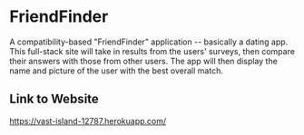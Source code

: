 # FriendFinder

  A compatibility-based "FriendFinder" application -- basically a dating app. This full-stack site will take in results from the users' surveys, then compare their answers with those from other users. The app will then display the name and picture of the user with the best overall match.
## Link to Website
https://vast-island-12787.herokuapp.com/

  
  
